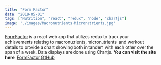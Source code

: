 ```yaml
---
title: "Form Factor"
date: "2019-05-01"
tags: ["Nutrition", "react", "redux", "node", "chartjs"]
image: './images/Macronutrients-Micronutrients.jpg'
---
```


[FormFactor] is a react web app that utilizes redux to track your achievements relating to macronutrients, micronutrients, and workout details to provide a chart showing both in tandem with each other over the span of a week. Data displays are done using Chartjs. **You can visit the site here:** [FormFactor],[GitHub]

<!--- reference links --->
[FormFactor]: <http://206.189.215.219:4000/#/>
[GitHub]: <https://github.com/ThomYohan/Fitness-Project>
